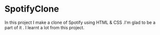 # SpotifyClone
In this project I make a clone of Spotify using HTML &amp; CSS .I'm glad to be a part of it . I learnt a lot from this project. 

